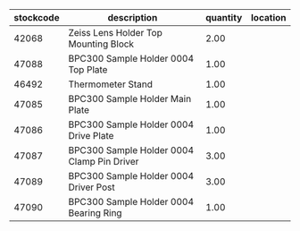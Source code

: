 |stockcode|description|quantity|location|
|---------|-----------|--------|--------|
|42068|Zeiss Lens Holder Top Mounting Block|2.00||
|47088|BPC300 Sample Holder 0004 Top Plate|1.00||
|46492|Thermometer Stand|1.00||
|47085|BPC300 Sample Holder Main Plate|1.00||
|47086|BPC300 Sample Holder 0004 Drive Plate|1.00||
|47087|BPC300 Sample Holder 0004 Clamp Pin Driver|3.00||
|47089|BPC300 Sample Holder 0004 Driver Post|3.00||
|47090|BPC300 Sample Holder 0004 Bearing Ring|1.00||
